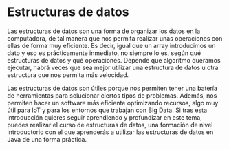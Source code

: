 # Estructuras de datos

Las estructuras de datos son una forma de organizar los datos en la computadora, de tal manera que nos permita realizar unas operaciones con ellas de forma muy eficiente.
Es decir, igual que un array introducimos un dato y eso es prácticamente inmediato, no siempre lo es, según qué estructuras de datos y qué operaciones.
Depende que algoritmo queramos ejecutar, habrá veces que sea mejor utilizar una estructura de datos u otra estructura que nos permita más velocidad.

Las estructuras de datos son útiles porque nos permiten tener una batería de herramientas para solucionar ciertos tipos de problemas.
Además, nos permiten hacer un software más eficiente optimizando recursos, algo muy útil para IoT y para los entornos que trabajan con Big Data.
Si tras esta introducción quieres seguir aprendiendo y profundizar en este tema, puedes realizar el curso de estructuras de datos, una formación de
nivel introductorio con el que aprenderás a utilizar las estructuras de datos en Java de una forma práctica.
